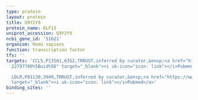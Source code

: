 ```yaml
---
type: protein
layout: protein
title: Q9Y2Y9
protein_name: KLF13
uniprot_accession: Q9Y2Y9
ncbi_gene_id: '51621'
organism: Homo sapiens
function: transcription factor
tfs: ''
targets: 'CCL5,P13501,6352,TRRUST,inferred by curator,&ensp;<a href="https://www.ncbi.nlm.nih.gov/pubmed/?term=17513757;
  22797700%5Buid%5D" target="_blank"><i uk-icon="icon: link"></i>Pubmed</a>

  LDLR,P01130,3949,TRRUST,inferred by curator,&ensp;<a href="https://www.ncbi.nlm.nih.gov/pubmed/?term=16303770%5Buid%5D"
  target="_blank"><i uk-icon="icon: link"></i>Pubmed</a>'
binding_sites: ''
---
```

